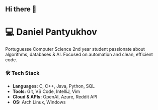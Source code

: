 ## Hi there 👋

# 💻 Daniel Pantyukhov  

Portuguesse Computer Science 2nd year student passionate about algorithms, databases & AI. Focused on automation and clean, efficient code.  

### 🛠 Tech Stack  
- **Languages:** C, C++, Java, Python, SQL  
- **Tools:** Git, VS Code, IntelliJ, Vim  
- **Cloud & APIs:** OpenAI, Azure, Reddit API  
- **OS:** Arch Linux, Windows  
